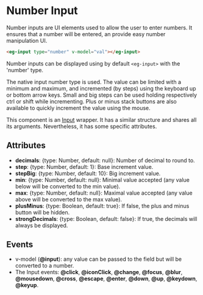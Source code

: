 # Number Input

Number inputs are UI elements used to allow the user to enter numbers. It ensures that a number will be entered, an provide easy number manipulation UI.

```html
<eg-input type="number" v-model="val"></eg-input>
```

Number inputs can be displayed using by default `<eg-input>` with the 'number' type.

The native input number type is used. The value can be limited with a minimum and maximum, and incremented (by steps) using the keyboard up or bottom arrow keys. Small and big steps can be used holding respectively ctrl or shift while incrementing. Plus or minus stack buttons are also available to quickly increment the value using the mouse.

This component is an [Input](https://github.com/misurida/eg-elements/blob/master/doc/Input.md) [](https://github.com/misurida/eg-elements/blob/master/doc/EgInput.md)wrapper. It has a similar structure and shares all its arguments. Nevertheless, it has some specific attributes.

## Attributes

- **decimals**: {type: Number, default: null}: Number of decimal to round to.
- **step**: {type: Number, default: 1}: Base increment value.
- **stepBig**: {type: Number, default: 10}: Big increment value.
- **min**: {type: Number, default: null}: Minimal value accepted (any value below will be converted to the min value).
- **max**: {type: Number, default: null}: Maximal value accepted (any value above will be converted to the max value).
- **plusMinus**: {type: Boolean, default: true}: If false, the plus and minus button will be hidden.
- **strongDecimals**: {type: Boolean, default: false}: If true, the decimals will always be displayed.

## Events

- v-model (**@input**): any value can be passed to the field but will be converted to a number.
- The Input events: **@click**, **@iconClick**, **@change**, **@focus**, **@blur**, **@mousedown**, **@cross**, **@escape**, **@enter**, **@down**, **@up**, **@keydown**, **@keyup**.